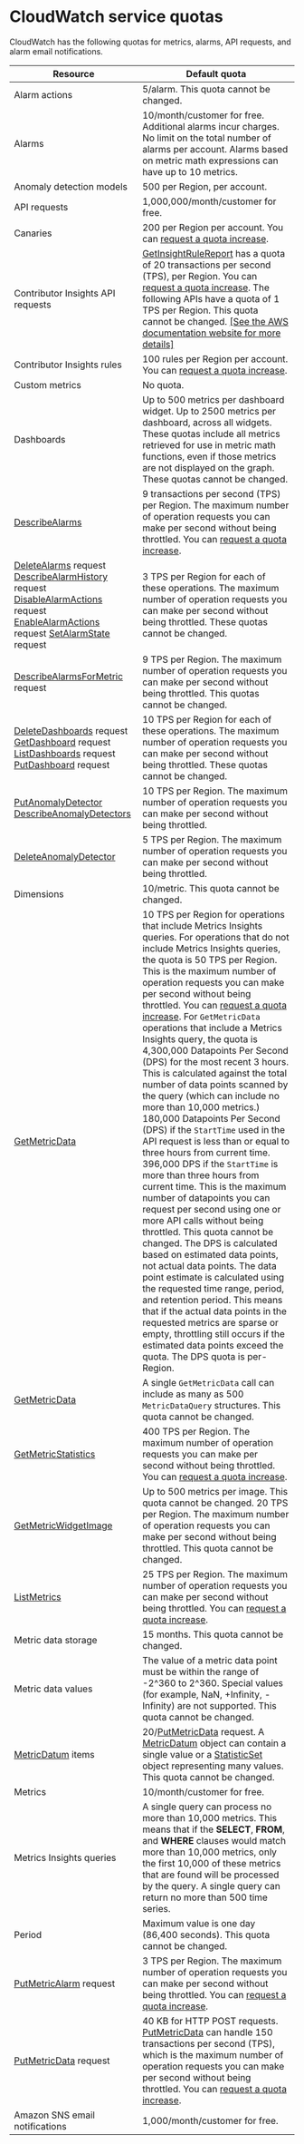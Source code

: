# CloudWatch service quotas<a name="cloudwatch_limits"></a>

CloudWatch has the following quotas for metrics, alarms, API requests, and alarm email notifications\.


| Resource | Default quota | 
| --- | --- | 
|  Alarm actions  |  5/alarm\. This quota cannot be changed\.   | 
|  Alarms  |  10/month/customer for free\. Additional alarms incur charges\. No limit on the total number of alarms per account\. Alarms based on metric math expressions can have up to 10 metrics\.  | 
|  Anomaly detection models  |  500 per Region, per account\.  | 
|  API requests  |  1,000,000/month/customer for free\.  | 
|  Canaries  |  200 per Region per account\. You can [request a quota increase](https://console.aws.amazon.com/support/home#/case/create?issueType=service-limit-increase&limitType=service-code-cloudwatch-synthetics)\.  | 
|  Contributor Insights API requests  |  [GetInsightRuleReport](https://docs.aws.amazon.com/AmazonCloudWatch/latest/APIReference/API_GetInsightRuleReport.html) has a quota of 20 transactions per second \(TPS\), per Region\. You can [request a quota increase](https://console.aws.amazon.com/support/home#/case/create?issueType=service-limit-increase&limitType=service-code-amazon-cloudwatch)\. The following APIs have a quota of 1 TPS per Region\. This quota cannot be changed\. [\[See the AWS documentation website for more details\]](http://docs.aws.amazon.com/AmazonCloudWatch/latest/monitoring/cloudwatch_limits.html) | 
|  Contributor Insights rules  |  100 rules per Region per account\. You can [request a quota increase](https://console.aws.amazon.com/support/home#/case/create?issueType=service-limit-increase&limitType=service-code-amazon-cloudwatch)\.  | 
|  Custom metrics  |  No quota\.  | 
|  Dashboards  |  Up to 500 metrics per dashboard widget\. Up to 2500 metrics per dashboard, across all widgets\. These quotas include all metrics retrieved for use in metric math functions, even if those metrics are not displayed on the graph\. These quotas cannot be changed\.  | 
|  [DescribeAlarms](https://docs.aws.amazon.com/AmazonCloudWatch/latest/APIReference/API_DescribeAlarms.html)  |  9 transactions per second \(TPS\) per Region\. The maximum number of operation requests you can make per second without being throttled\. You can [request a quota increase](https://console.aws.amazon.com/support/home#/case/create?issueType=service-limit-increase&limitType=service-code-amazon-cloudwatch)\.  | 
|  [DeleteAlarms](https://docs.aws.amazon.com/AmazonCloudWatch/latest/APIReference/API_DeleteAlarms.html) request [DescribeAlarmHistory](https://docs.aws.amazon.com/AmazonCloudWatch/latest/APIReference/API_DescribeAlarmHistory.html) request [DisableAlarmActions](https://docs.aws.amazon.com/AmazonCloudWatch/latest/APIReference/API_DisableAlarmActions.html) request [EnableAlarmActions](https://docs.aws.amazon.com/AmazonCloudWatch/latest/APIReference/API_EnableAlarmActions.html) request [SetAlarmState](https://docs.aws.amazon.com/AmazonCloudWatch/latest/APIReference/API_SetAlarmState.html) request  |  3 TPS per Region for each of these operations\. The maximum number of operation requests you can make per second without being throttled\. These quotas cannot be changed\.  | 
|  [DescribeAlarmsForMetric](https://docs.aws.amazon.com/AmazonCloudWatch/latest/APIReference/API_DescribeAlarmsForMetric.html) request  |  9 TPS per Region\. The maximum number of operation requests you can make per second without being throttled\. This quotas cannot be changed\.  | 
|  [DeleteDashboards](https://docs.aws.amazon.com/AmazonCloudWatch/latest/APIReference/API_DeleteDashboards.html) request [GetDashboard](https://docs.aws.amazon.com/AmazonCloudWatch/latest/APIReference/API_GetDashboard.html) request [ListDashboards](https://docs.aws.amazon.com/AmazonCloudWatch/latest/APIReference/API_ListDashboards.html) request [PutDashboard](https://docs.aws.amazon.com/AmazonCloudWatch/latest/APIReference/API_PutDashboard.html) request  |  10 TPS per Region for each of these operations\. The maximum number of operation requests you can make per second without being throttled\. These quotas cannot be changed\.  | 
|  [PutAnomalyDetector](https://docs.aws.amazon.com/AmazonCloudWatch/latest/APIReference/API_PutAnomalyDetector.html) [DescribeAnomalyDetectors](https://docs.aws.amazon.com/AmazonCloudWatch/latest/APIReference/API_DescribeAnomalyDetectors.html)  |  10 TPS per Region\. The maximum number of operation requests you can make per second without being throttled\.  | 
|  [DeleteAnomalyDetector](https://docs.aws.amazon.com/AmazonCloudWatch/latest/APIReference/API_DeleteAnomalyDetector.html)  |  5 TPS per Region\. The maximum number of operation requests you can make per second without being throttled\.  | 
|  Dimensions  |  10/metric\. This quota cannot be changed\.  | 
|  [GetMetricData](https://docs.aws.amazon.com/AmazonCloudWatch/latest/APIReference/API_GetMetricData.html)  |  10 TPS per Region for operations that include Metrics Insights queries\. For operations that do not include Metrics Insights queries, the quota is 50 TPS per Region\. This is the maximum number of operation requests you can make per second without being throttled\. You can [request a quota increase](https://console.aws.amazon.com/support/home#/case/create?issueType=service-limit-increase&limitType=service-code-amazon-cloudwatch)\. For `GetMetricData` operations that include a Metrics Insights query, the quota is 4,300,000 Datapoints Per Second \(DPS\) for the most recent 3 hours\. This is calculated against the total number of data points scanned by the query \(which can include no more than 10,000 metrics\.\) 180,000 Datapoints Per Second \(DPS\) if the `StartTime` used in the API request is less than or equal to three hours from current time\. 396,000 DPS if the `StartTime` is more than three hours from current time\. This is the maximum number of datapoints you can request per second using one or more API calls without being throttled\. This quota cannot be changed\. The DPS is calculated based on estimated data points, not actual data points\. The data point estimate is calculated using the requested time range, period, and retention period\. This means that if the actual data points in the requested metrics are sparse or empty, throttling still occurs if the estimated data points exceed the quota\. The DPS quota is per\-Region\.  | 
|  [GetMetricData](https://docs.aws.amazon.com/AmazonCloudWatch/latest/APIReference/API_GetMetricData.html)  |  A single `GetMetricData` call can include as many as 500 `MetricDataQuery` structures\. This quota cannot be changed\.  | 
|  [GetMetricStatistics](https://docs.aws.amazon.com/AmazonCloudWatch/latest/APIReference/API_GetMetricStatistics.html)  |  400 TPS per Region\. The maximum number of operation requests you can make per second without being throttled\. You can [request a quota increase](https://console.aws.amazon.com/support/home#/case/create?issueType=service-limit-increase&limitType=service-code-amazon-cloudwatch)\.  | 
|  [GetMetricWidgetImage](https://docs.aws.amazon.com/AmazonCloudWatch/latest/APIReference/API_GetMetricWidgetImage.html)  |  Up to 500 metrics per image\. This quota cannot be changed\. 20 TPS per Region\. The maximum number of operation requests you can make per second without being throttled\. This quota cannot be changed\.  | 
|  [ListMetrics](https://docs.aws.amazon.com/AmazonCloudWatch/latest/APIReference/API_ListMetrics.html)  |  25 TPS per Region\. The maximum number of operation requests you can make per second without being throttled\. You can [request a quota increase](https://console.aws.amazon.com/support/home#/case/create?issueType=service-limit-increase&limitType=service-code-amazon-cloudwatch)\.  | 
|  Metric data storage  |  15 months\. This quota cannot be changed\.  | 
|  Metric data values  |  The value of a metric data point must be within the range of \-2^360 to 2^360\. Special values \(for example, NaN, \+Infinity, \-Infinity\) are not supported\. This quota cannot be changed\.   | 
|  [MetricDatum](https://docs.aws.amazon.com/AmazonCloudWatch/latest/APIReference/API_MetricDatum.html) items  |  20/[PutMetricData](https://docs.aws.amazon.com/AmazonCloudWatch/latest/APIReference/API_PutMetricData.html) request\. A [MetricDatum](https://docs.aws.amazon.com/AmazonCloudWatch/latest/APIReference/API_MetricDatum.html) object can contain a single value or a [StatisticSet](https://docs.aws.amazon.com/AmazonCloudWatch/latest/APIReference/API_StatisticSet.html) object representing many values\. This quota cannot be changed\.  | 
|  Metrics  |  10/month/customer for free\.  | 
|  Metrics Insights queries  |  A single query can process no more than 10,000 metrics\. This means that if the **SELECT**, **FROM**, and **WHERE** clauses would match more than 10,000 metrics, only the first 10,000 of these metrics that are found will be processed by the query\. A single query can return no more than 500 time series\.   | 
|  Period  |  Maximum value is one day \(86,400 seconds\)\. This quota cannot be changed\.  | 
|  [PutMetricAlarm](https://docs.aws.amazon.com/AmazonCloudWatch/latest/APIReference/API_PutMetricAlarm.html) request  |  3 TPS per Region\. The maximum number of operation requests you can make per second without being throttled\. You can [request a quota increase](https://console.aws.amazon.com/support/home#/case/create?issueType=service-limit-increase&limitType=service-code-amazon-cloudwatch)\.  | 
|  [PutMetricData](https://docs.aws.amazon.com/AmazonCloudWatch/latest/APIReference/API_PutMetricData.html) request  |  40 KB for HTTP POST requests\. [PutMetricData](https://docs.aws.amazon.com/AmazonCloudWatch/latest/APIReference/API_PutMetricData.html) can handle 150 transactions per second \(TPS\), which is the maximum number of operation requests you can make per second without being throttled\. You can [request a quota increase](https://console.aws.amazon.com/support/home#/case/create?issueType=service-limit-increase&limitType=service-code-amazon-cloudwatch)\.  | 
|  Amazon SNS email notifications  |  1,000/month/customer for free\.  | 